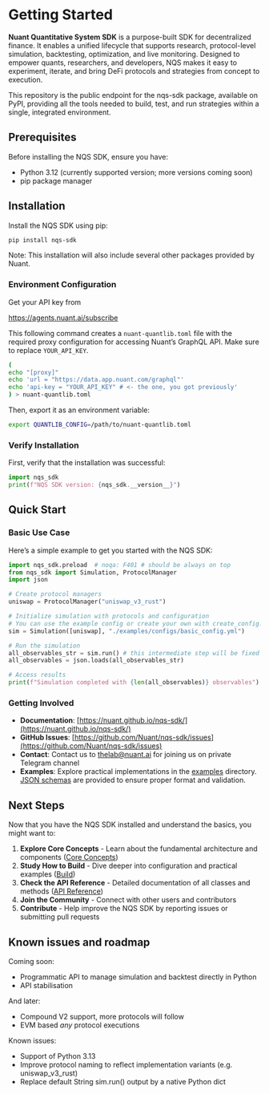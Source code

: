 # Getting Started

**Nuant Quantitative System SDK** is a purpose-built SDK for decentralized finance. It enables a unified lifecycle that supports research, protocol-level simulation, backtesting, optimization, and live monitoring. Designed to empower quants, researchers, and developers, NQS makes it easy to experiment, iterate, and bring DeFi protocols and strategies from concept to execution.

This repository is the public endpoint for the nqs-sdk package, available on PyPI, providing all the tools needed to build, test, and run strategies within a single, integrated environment.

## Prerequisites

Before installing the NQS SDK, ensure you have:

- Python 3.12 (currently supported version; more versions coming soon)
- pip package manager

## Installation

Install the NQS SDK using pip:

```bash
pip install nqs-sdk
```

Note: This installation will also include several other packages provided by Nuant.

### Environment Configuration

Get your API key from

<a href="https://agents.nuant.ai/subscribe" target="_blank" rel="noopener noreferrer">https://agents.nuant.ai/subscribe</a>

This following command creates a `nuant-quantlib.toml` file with the required proxy configuration for accessing Nuant’s GraphQL API.
Make sure to replace `YOUR_API_KEY`.

```bash
(
echo "[proxy]"
echo 'url = "https://data.app.nuant.com/graphql"'
echo 'api-key = "YOUR_API_KEY" # <- the one, you got previously'
) > nuant-quantlib.toml
```

Then, export it as an environment variable:

```bash
export QUANTLIB_CONFIG=/path/to/nuant-quantlib.toml
```

### Verify Installation

First, verify that the installation was successful:

```python
import nqs_sdk
print(f"NQS SDK version: {nqs_sdk.__version__}")
```

## Quick Start

### Basic Use Case

Here’s a simple example to get you started with the NQS SDK:

```python
import nqs_sdk.preload  # noqa: F401 # should be always on top
from nqs_sdk import Simulation, ProtocolManager
import json

# Create protocol managers
uniswap = ProtocolManager("uniswap_v3_rust")

# Initialize simulation with protocols and configuration
# You can use the example config or create your own with create_config.py
sim = Simulation([uniswap], "./examples/configs/basic_config.yml")

# Run the simulation
all_observables_str = sim.run() # this intermediate step will be fixed soon
all_observables = json.loads(all_observables_str)

# Access results
print(f"Simulation completed with {len(all_observables)} observables")
```

### Getting Involved

- **Documentation**: [https://nuant.github.io/nqs-sdk/](https://nuant.github.io/nqs-sdk/)
- **GitHub Issues**: [https://github.com/Nuant/nqs-sdk/issues](https://github.com/Nuant/nqs-sdk/issues)
- **Contact**: Contact us to [thelab@nuant.ai](mailto:thelab@nuant.ai) for joining us on private Telegram channel
- **Examples**: Explore practical implementations in the [examples](https://github.com/Nuant/nqs-sdk/tree/master/examples) directory. [JSON schemas](https://github.com/Nuant/nqs-sdk/tree/master/examples/configs/schemas) are provided to ensure proper format and validation.

## Next Steps

Now that you have the NQS SDK installed and understand the basics, you might want to:

1. **Explore Core Concepts** - Learn about the fundamental architecture and components ([Core Concepts](core_concepts.md))
2. **Study How to Build** - Dive deeper into configuration and practical examples ([Build](build.md))
3. **Check the API Reference** - Detailed documentation of all classes and methods ([API Reference](api_reference.md))
4. **Join the Community** - Connect with other users and contributors
5. **Contribute** - Help improve the NQS SDK by reporting issues or submitting pull requests

## Known issues and roadmap

Coming soon:

- Programmatic API to manage simulation and backtest directly in Python
- API stabilisation

And later:

- Compound V2 support, more protocols will follow
- EVM based *any* protocol executions

Known issues:

- Support of Python 3.13
- Improve protocol naming to reflect implementation variants (e.g. uniswap_v3_rust)
- Replace default String sim.run() output by a native Python dict
